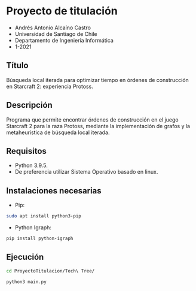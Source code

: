# Proyecto de titulación

* Andrés Antonio Alcaíno Castro
* Universidad de Santiago de Chile
* Departamento de Ingeniería Informática
* 1-2021

## Título

Búsqueda local iterada para optimizar tiempo en órdenes de construcción en Starcraft 2: experiencia Protoss.

## Descripción

Programa que permite encontrar órdenes de construcción en el juego Starcraft 2 para la raza Protoss, mediante la implementación de grafos y la metaheurística de búsqueda local iterada.

## Requisitos

  * Python 3.9.5.
  * De preferencia utilizar Sistema Operativo basado en linux.
 
## Instalaciones necesarias

  * Pip:

```sh
sudo apt install python3-pip
```
 
  * Python Igraph:

```sh
pip install python-igraph
```

## Ejecución

```sh
cd ProyectoTitulacion/Tech\ Tree/
```
```sh
python3 main.py
```
